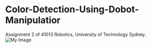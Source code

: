 # Color-Detection-Using-Dobot-Manipulatior
Assignment 2 of 41013 Robotics, University of Technology Sydney.
![My Image](Pictures/Demo.jpg)
